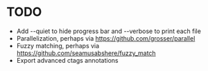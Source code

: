TODO
=========

* Add --quiet to hide progress bar and --verbose to print each file
* Parallelization, perhaps via https://github.com/grosser/parallel
* Fuzzy matching, perhaps via https://github.com/seamusabshere/fuzzy_match
* Export advanced ctags annotations
